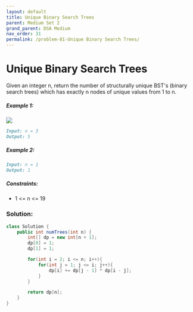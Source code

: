 ```yaml
---
layout: default
title: Unique Binary Search Trees
parent: Medium Set 2
grand_parent: DSA Medium
nav_order: 31
permalink: /problem-81-Unique Binary Search Trees/
---
```

# Unique Binary Search Trees
Given an integer n, return the number of structurally unique BST's (binary search trees) which has exactly n nodes of unique values from 1 to n.

##### Example 1:
![](../../assets/images/ds/uniquebstn3.jpeg)
```markdown
Input: n = 3
Output: 5
```
##### Example 2:
```markdown
Input: n = 1
Output: 1
```
##### Constraints:
* 1 <= n <= 19

### Solution:
```java
class Solution {
    public int numTrees(int n) {
        int[] dp = new int[n + 1];
        dp[0] = 1;
        dp[1] = 1;

        for(int i = 2; i <= n; i++){
            for(int j = 1; j <= i; j++){
                dp[i] += dp[j - 1] * dp[i - j];
            }
        }

        return dp[n];
    }
}
```